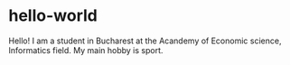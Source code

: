 # hello-world


Hello! I am a student in Bucharest at the Acandemy of Economic science, Informatics field.
My main hobby is sport.
